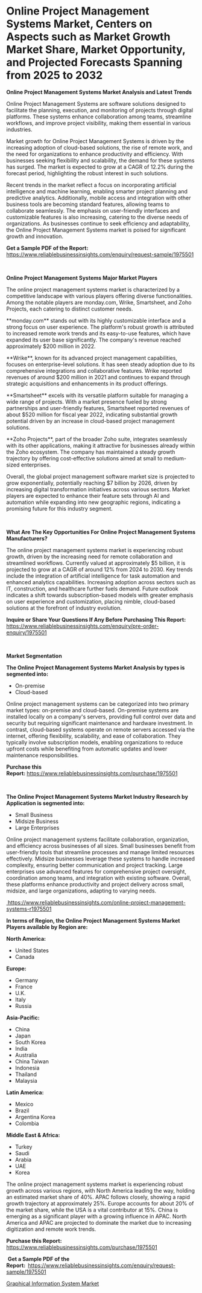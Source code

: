 <p><h1>Online Project Management Systems Market, Centers on Aspects such as Market Growth Market Share, Market Opportunity, and Projected Forecasts Spanning from 2025 to 2032</h1></p><p><strong>Online Project Management Systems Market Analysis and Latest Trends</strong></p>
<p><p>Online Project Management Systems are software solutions designed to facilitate the planning, execution, and monitoring of projects through digital platforms. These systems enhance collaboration among teams, streamline workflows, and improve project visibility, making them essential in various industries. </p><p>Market growth for Online Project Management Systems is driven by the increasing adoption of cloud-based solutions, the rise of remote work, and the need for organizations to enhance productivity and efficiency. With businesses seeking flexibility and scalability, the demand for these systems has surged. The market is expected to grow at a CAGR of 12.2% during the forecast period, highlighting the robust interest in such solutions.</p><p>Recent trends in the market reflect a focus on incorporating artificial intelligence and machine learning, enabling smarter project planning and predictive analytics. Additionally, mobile access and integration with other business tools are becoming standard features, allowing teams to collaborate seamlessly. The emphasis on user-friendly interfaces and customizable features is also increasing, catering to the diverse needs of organizations. As businesses continue to seek efficiency and adaptability, the Online Project Management Systems market is poised for significant growth and innovation.</p></p>
<p><strong>Get a Sample PDF of the Report:&nbsp;</strong> <a href="https://www.reliablebusinessinsights.com/enquiry/request-sample/1975501?utm_campaign=2279&utm_medium=2&utm_source=Github&utm_content=ia&utm_term=10032025&utm_id=online-project-management-systems">https://www.reliablebusinessinsights.com/enquiry/request-sample/1975501</a></p>
<p>&nbsp;</p>
<p><strong>Online Project Management Systems Major Market Players</strong></p>
<p><p>The online project management systems market is characterized by a competitive landscape with various players offering diverse functionalities. Among the notable players are monday.com, Wrike, Smartsheet, and Zoho Projects, each catering to distinct customer needs.</p><p>**monday.com** stands out with its highly customizable interface and a strong focus on user experience. The platform's robust growth is attributed to increased remote work trends and its easy-to-use features, which have expanded its user base significantly. The company's revenue reached approximately $200 million in 2022.</p><p>**Wrike**, known for its advanced project management capabilities, focuses on enterprise-level solutions. It has seen steady adoption due to its comprehensive integrations and collaborative features. Wrike reported revenues of around $200 million in 2021 and continues to expand through strategic acquisitions and enhancements in its product offerings.</p><p>**Smartsheet** excels with its versatile platform suitable for managing a wide range of projects. With a market presence fueled by strong partnerships and user-friendly features, Smartsheet reported revenues of about $520 million for fiscal year 2022, indicating substantial growth potential driven by an increase in cloud-based project management solutions.</p><p>**Zoho Projects**, part of the broader Zoho suite, integrates seamlessly with its other applications, making it attractive for businesses already within the Zoho ecosystem. The company has maintained a steady growth trajectory by offering cost-effective solutions aimed at small to medium-sized enterprises.</p><p>Overall, the global project management software market size is projected to grow exponentially, potentially reaching $7 billion by 2026, driven by increasing digital transformation initiatives across various sectors. Market players are expected to enhance their feature sets through AI and automation while expanding into new geographic regions, indicating a promising future for this industry segment.</p></p>
<p>&nbsp;</p>
<p><strong>What Are The Key Opportunities For Online Project Management Systems Manufacturers?</strong></p>
<p><p>The online project management systems market is experiencing robust growth, driven by the increasing need for remote collaboration and streamlined workflows. Currently valued at approximately $5 billion, it is projected to grow at a CAGR of around 12% from 2024 to 2030. Key trends include the integration of artificial intelligence for task automation and enhanced analytics capabilities. Increasing adoption across sectors such as IT, construction, and healthcare further fuels demand. Future outlook indicates a shift towards subscription-based models with greater emphasis on user experience and customization, placing nimble, cloud-based solutions at the forefront of industry evolution.</p></p>
<p><strong>Inquire or Share Your Questions If Any Before Purchasing This Report:</strong> <a href="https://www.reliablebusinessinsights.com/enquiry/pre-order-enquiry/1975501?utm_campaign=2279&utm_medium=2&utm_source=Github&utm_content=ia&utm_term=10032025&utm_id=online-project-management-systems">https://www.reliablebusinessinsights.com/enquiry/pre-order-enquiry/1975501</a></p>
<p>&nbsp;</p>
<p><strong>Market Segmentation</strong></p>
<p><strong>The Online Project Management Systems Market Analysis by types is segmented into:</strong></p>
<p><ul><li>On-premise</li><li>Cloud-based</li></ul></p>
<p><p>Online project management systems can be categorized into two primary market types: on-premise and cloud-based. On-premise systems are installed locally on a company's servers, providing full control over data and security but requiring significant maintenance and hardware investment. In contrast, cloud-based systems operate on remote servers accessed via the internet, offering flexibility, scalability, and ease of collaboration. They typically involve subscription models, enabling organizations to reduce upfront costs while benefiting from automatic updates and lower maintenance responsibilities.</p></p>
<p><strong>Purchase this Report:&nbsp;</strong><a href="https://www.reliablebusinessinsights.com/purchase/1975501?utm_campaign=2279&utm_medium=2&utm_source=Github&utm_content=ia&utm_term=10032025&utm_id=online-project-management-systems">https://www.reliablebusinessinsights.com/purchase/1975501</a></p>
<p>&nbsp;</p>
<p><strong>The Online Project Management Systems Market Industry Research by Application is segmented into:</strong></p>
<p><ul><li>Small Business</li><li>Midsize Business</li><li>Large Enterprises</li></ul></p>
<p><p>Online project management systems facilitate collaboration, organization, and efficiency across businesses of all sizes. Small businesses benefit from user-friendly tools that streamline processes and manage limited resources effectively. Midsize businesses leverage these systems to handle increased complexity, ensuring better communication and project tracking. Large enterprises use advanced features for comprehensive project oversight, coordination among teams, and integration with existing software. Overall, these platforms enhance productivity and project delivery across small, midsize, and large organizations, adapting to varying needs.</p></p>
<p><a href="https://www.reliablebusinessinsights.com/online-project-management-systems-r1975501?utm_campaign=2279&utm_medium=2&utm_source=Github&utm_content=ia&utm_term=10032025&utm_id=online-project-management-systems">&nbsp;https://www.reliablebusinessinsights.com/online-project-management-systems-r1975501</a></p>
<p><strong>In terms of Region, the Online Project Management Systems Market Players available by Region are:</strong></p>
<p>
    <p> <strong> North America: </strong>
        <ul>
            <li>United States</li>
            <li>Canada</li>
        </ul>
        </p> 
    <p> <strong> Europe: </strong>
        <ul>
            <li>Germany</li>
            <li>France</li>
            <li>U.K.</li>
            <li>Italy</li>
            <li>Russia</li>
        </ul>
        </p> 
    <p> <strong> Asia-Pacific: </strong>
        <ul>
            <li>China</li>
            <li>Japan</li>
            <li>South Korea</li>
            <li>India</li>
            <li>Australia</li>
            <li>China Taiwan</li>
            <li>Indonesia</li>
            <li>Thailand</li>
            <li>Malaysia</li>
        </ul>
        </p> 
    <p> <strong> Latin America: </strong>
        <ul>
            <li>Mexico</li>
            <li>Brazil</li>
            <li>Argentina Korea</li>
            <li>Colombia</li>
        </ul>
        </p> 
    <p> <strong> Middle East & Africa: </strong>
        <ul>
            <li>Turkey</li>
            <li>Saudi</li>
            <li>Arabia</li>
            <li>UAE</li>
            <li>Korea</li>
        </ul>
    </p>
    </p>
<p><p>The online project management systems market is experiencing robust growth across various regions, with North America leading the way, holding an estimated market share of 40%. APAC follows closely, showing a rapid growth trajectory at approximately 25%. Europe accounts for about 20% of the market share, while the USA is a vital contributor at 15%. China is emerging as a significant player with a growing influence in APAC. North America and APAC are projected to dominate the market due to increasing digitization and remote work trends.</p></p>
<p><strong>Purchase this Report: </strong><a href="https://www.reliablebusinessinsights.com/purchase/1975501?utm_campaign=2279&utm_medium=2&utm_source=Github&utm_content=ia&utm_term=10032025&utm_id=online-project-management-systems">https://www.reliablebusinessinsights.com/purchase/1975501</a></p>
<p>&nbsp;<strong>Get a Sample PDF of the Report:&nbsp;&nbsp;</strong><a href="https://www.reliablebusinessinsights.com/enquiry/request-sample/1975501?utm_campaign=2279&utm_medium=2&utm_source=Github&utm_content=ia&utm_term=10032025&utm_id=online-project-management-systems">https://www.reliablebusinessinsights.com/enquiry/request-sample/1975501</a></p>
<p><strong></strong></p>
<p><p><a href="https://github.com/FosterFahey91/Market-Research-Report-List-1/blob/main/graphical-information-system-market.md?utm_campaign=2279&utm_medium=2&utm_source=Github&utm_content=ia&utm_term=10032025&utm_id=online-project-management-systems">Graphical Information System Market</a></p></p>